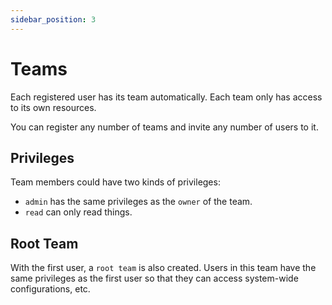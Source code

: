 ```yaml
---
sidebar_position: 3
---
```


# Teams
Each registered user has its team automatically. Each team only has access to its own resources. 

You can register any number of teams and invite any number of users to it.

## Privileges
Team members could have two kinds of privileges:

- `admin` has the same privileges as the `owner` of the team.
- `read` can only read things.

## Root Team
With the first user, a `root team` is also created. Users in this team have the same privileges as the first user so that they can access system-wide configurations, etc.
